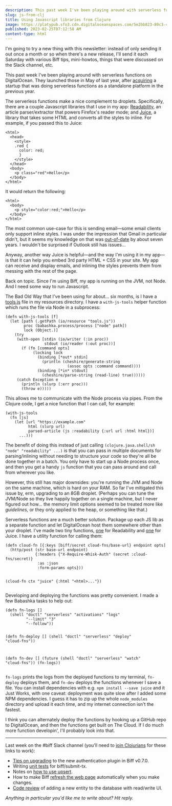 ```yaml
---
description: This past week I've been playing around with serverless functions on DigitalOcean. They're nice for using JS libs without needing to run Node and the JVM on the same machine.
slug: js-from-clj
title: Using Javascript libraries from Clojure
image: https://platypub.sfo3.cdn.digitaloceanspaces.com/5e2bb823-80c3-4a8d-9590-a5d68f8bff86
published: 2023-02-25T07:12:58 AM
content-type: html
---
```


<p class="emailonly">I'm going to try a new thing with this newsletter: instead of only sending it out once a month or so when there's a new release, I'll send it each Saturday with various Biff tips, mini-howtos, things that were discussed on the Slack channel, etc.</p>
<p>This past week I've been playing around with serverless functions on DigitalOcean. They launched those in May of last year, after <a href="https://www.digitalocean.com/blog/nimbella-joins-the-digitalocean-family">acquiring</a> a startup that was doing serverless functions as a standalone platform in the previous year.</p>
<p>The serverless functions make a nice complement to droplets. Specifically, there are a couple Javascript libraries that I use in my app: <a href="https://github.com/mozilla/readability">Readability</a>, an article parser/extractor that powers Firefox's reader mode; and <a href="https://github.com/Automattic/juice">Juice</a>, a library that takes some HTML and converts all the styles to inline. For example, if you passed this to Juice:</p>
<pre class="language-html"><code>&lt;html&gt;
  &lt;head&gt;
    &lt;style&gt;
    .red {
      color: red;
      }
    &lt;/style&gt;
  &lt;/head&gt;
  &lt;body&gt;
    &lt;p class="red"&gt;Hello&lt;/p&gt;
  &lt;/body&gt;
&lt;/html&gt;</code></pre>
<p>It would return the following:</p>
<pre class="language-html"><code>&lt;html&gt;
  &lt;body&gt;
    &lt;p style="color:red;"&gt;Hello&lt;/p&gt;
  &lt;/body&gt;
&lt;/html&gt;</code></pre>
<p>The most common use-case for this is sending email&mdash;some email clients only support inline styles. I was under the impression that Gmail in particular didn't, but it seems my knowledge on that was&nbsp;<a href="https://developers.google.com/gmail/design/css">out-of-date</a> by about seven years. I wouldn't be surprised if Outlook still has issues...</p>
<p>Anyway, another way Juice is helpful&mdash;and the way I'm using it in my app&mdash;is that it can help you embed 3rd party HTML + CSS in your site. My app can receive and display emails, and inlining the styles prevents them from messing with the rest of the page.</p>
<p>Back on topic. Since I'm using Biff, my app is running on the JVM, not Node. And I need some way to run Javascript.</p>
<p>The Bad Old Way that I've been using for about... six months, is I have a <a href="https://gist.github.com/jacobobryant/1cd4088336a4cbcb431ba17d37cc4ab0#file-tools-js">tools.js</a> file in my resources directory. I have a <code>with-js-tools</code> helper function which runs the file via Node in a subprocess:</p>
<pre class="language-clojure"><code>(defn with-js-tools [f]
  (let [path (.getPath (io/resource "tools.js"))
        proc (babashka.process/process ["node" path])
        lock (Object.)]
    (try
     (with-open [stdin (io/writer (:in proc))
                 stdout (io/reader (:out proc))]
       (f (fn [command opts]
            (locking lock
              (binding [*out* stdin]
                (println (cheshire/generate-string
                           (assoc opts :command command))))
              (binding [*in* stdout]
                (cheshire/parse-string (read-line) true))))))
     (catch Exception e
       (println (slurp (:err proc)))
       (throw e)))))</code></pre>
<p>This allows me to communicate with the Node process via pipes. From the Clojure code, I get a nice function that I can call, for example:</p>
<pre class="language-clojure"><code>(with-js-tools
  (fn [js]
    (let [url "https://example.com"
          html (slurp url)
          parsed-article (js :readability {:url url :html html})]
      ...)))</code></pre>
<p>The benefit of doing this instead of just calling <code>(clojure.java.shell/sh "node" "readability" ...)</code> is that you can pass in multiple documents for parsing/inlining without needing to structure your code so they're all be done together in a batch. You only have to start up a Node process once, and then you get a handy&nbsp;<code>js</code> function that you can pass around and call from wherever you like.</p>
<p>However, this still has major downsides: you're running the JVM and Node on the same machine, which is hard on your RAM. So far I've mitigated this issue by, erm, upgrading to an 8GB droplet. (Perhaps you can tune the JVM/Node so they live happily together on a single machine, but I never figured out how... the memory limit options seemed to be treated more like <em>guidelines,</em> or they only applied to the heap, or something like that.)</p>
<p>Serverless functions are a much better solution. Package up each JS lib as a separate function and let DigitalOcean host them somewhere other than your droplet. I've made two tiny functions, <a href="https://gist.github.com/jacobobryant/1cd4088336a4cbcb431ba17d37cc4ab0#file-readability-js">one</a> for Readability and <a href="https://gist.github.com/jacobobryant/1cd4088336a4cbcb431ba17d37cc4ab0#file-juice-js">one</a> for Juice. I have a utility function for calling them:</p>
<pre class="language-clojure"><code>(defn cloud-fn [{:keys [biff/secret cloud-fns/base-url} endpoint opts]
  (http/post (str base-url endpoint)
             {:headers {"X-Require-Whisk-Auth" (secret :cloud-fns/secret)}
              :as :json
              :form-params opts}))

(cloud-fn ctx "juice" {:html "&lt;html&gt;..."})</code></pre>
<p>Developing and deploying the functions was pretty convenient. I made a few Babashka tasks to help out:</p>
<pre class="language-clojure"><code>(defn fn-logs []
  (shell "doctl" "serverless" "activations" "logs"
         "--limit" "3"
         "--follow"))

(defn fn-deploy []
  (shell "doctl" "serverless" "deploy" "cloud-fns"))

(defn fn-dev []
  (future (shell "doctl" "serverless" "watch" "cloud-fns"))
  (fn-logs))</code></pre>
<p><code>fn-logs</code> prints the logs from the deployed functions to my terminal, <code>fn-deploy</code> deploys them, and <code>fn-dev</code> deploys the functions whenever I save a file. You can install dependencies with e.g.&nbsp;<code>npm install --save juice</code> and it Just Works, with one caveat: deployment was quite slow after I added some NPM dependencies. I guess it has to zip up the whole <code>node_modules</code> directory and upload it each time, and my internet connection isn't the fastest.</p>
<p>I think you can alternately deploy the functions by hooking up a GitHub repo to DigitalOcean, and then the functions get built on The Cloud. If I do much more function developin', I'll probably look into that.</p>
<div class="emailonly"><hr>
<p>Last week on the #biff Slack channel (you'll need to <a href="http://clojurians.net">join Clojurians</a> for these links to work):</p>
<ul>
<li><a href="https://clojurians.slack.com/archives/C013Y4VG20J/p1677002850679029">Tips on upgrading</a> to the new authentication plugin in Biff v0.7.0.</li>
<li>Writing <a href="https://clojurians.slack.com/archives/C013Y4VG20J/p1677101340765339">unit tests</a> for biff/submit-tx.</li>
<li>Notes on <a href="https://clojurians.slack.com/archives/C013Y4VG20J/p1677170031829999">how to use upsert</a>.</li>
<li>How to make Biff <a href="https://clojurians.slack.com/archives/C013Y4VG20J/p1677247593631479">refresh the web page</a> automatically when you make changes.</li>
<li><a href="https://clojurians.slack.com/archives/C013Y4VG20J/p1677263415039759">Code review</a> of adding a new entity to the database with read/write UI.</li>
</ul>
<p><em>Anything in particular you'd like me to write about? Hit reply.</em></p>
</div>